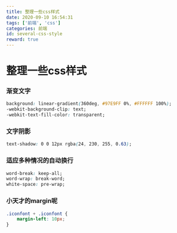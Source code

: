 ```yaml
---
title: 整理一些css样式
date: 2020-09-10 16:54:31
tags: ['前端', 'css']
categories: 前端
id: several-css-style
reward: true
---
```


# 整理一些css样式

### 渐变文字

```css
background: linear-gradient(360deg, #97E9FF 0%, #FFFFFF 100%);
-webkit-background-clip: text;
-webkit-text-fill-color: transparent;
```

### 文字阴影

```css
text-shadow: 0 0 12px rgba(24, 230, 255, 0.63);
```

### 适应多种情况的自动换行

```css
word-break: keep-all;
word-wrap: break-word;
white-space: pre-wrap;
```

### 小天才的margin呢

```css
.iconfont + .iconfont {
    margin-left: 10px;
}
```

